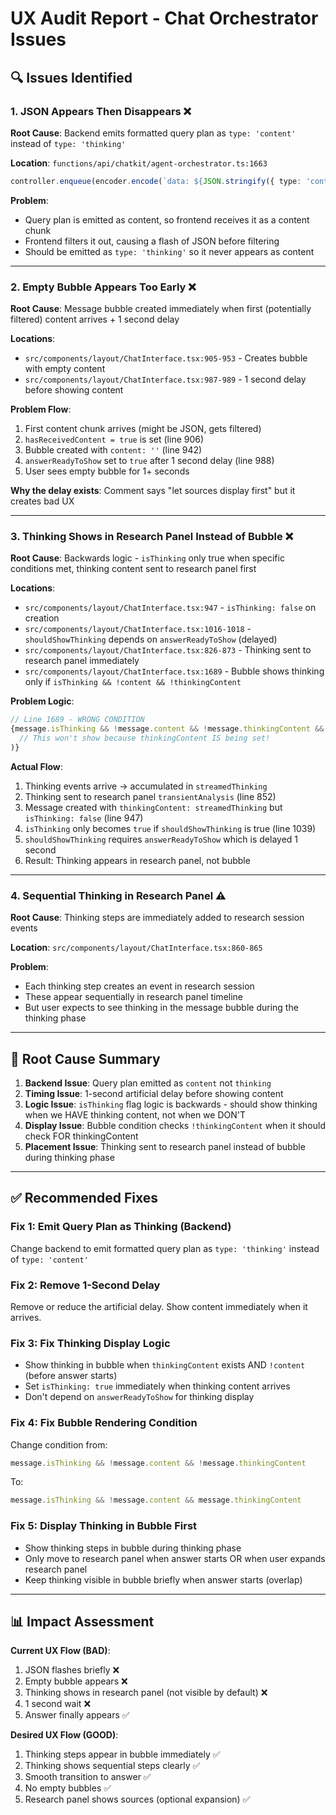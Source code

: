 # UX Audit Report - Chat Orchestrator Issues

## 🔍 Issues Identified

### 1. **JSON Appears Then Disappears** ❌
**Root Cause**: Backend emits formatted query plan as `type: 'content'` instead of `type: 'thinking'`

**Location**: `functions/api/chatkit/agent-orchestrator.ts:1663`
```typescript
controller.enqueue(encoder.encode(`data: ${JSON.stringify({ type: 'content', content: formattedPlan })}\n\n`));
```

**Problem**: 
- Query plan is emitted as content, so frontend receives it as a content chunk
- Frontend filters it out, causing a flash of JSON before filtering
- Should be emitted as `type: 'thinking'` so it never appears as content

---

### 2. **Empty Bubble Appears Too Early** ❌
**Root Cause**: Message bubble created immediately when first (potentially filtered) content arrives + 1 second delay

**Locations**: 
- `src/components/layout/ChatInterface.tsx:905-953` - Creates bubble with empty content
- `src/components/layout/ChatInterface.tsx:987-989` - 1 second delay before showing content

**Problem Flow**:
1. First content chunk arrives (might be JSON, gets filtered)
2. `hasReceivedContent = true` is set (line 906)
3. Bubble created with `content: ''` (line 942)
4. `answerReadyToShow` set to `true` after 1 second delay (line 988)
5. User sees empty bubble for 1+ seconds

**Why the delay exists**: Comment says "let sources display first" but it creates bad UX

---

### 3. **Thinking Shows in Research Panel Instead of Bubble** ❌
**Root Cause**: Backwards logic - `isThinking` only true when specific conditions met, thinking content sent to research panel first

**Locations**:
- `src/components/layout/ChatInterface.tsx:947` - `isThinking: false` on creation
- `src/components/layout/ChatInterface.tsx:1016-1018` - `shouldShowThinking` depends on `answerReadyToShow` (delayed)
- `src/components/layout/ChatInterface.tsx:826-873` - Thinking sent to research panel immediately
- `src/components/layout/ChatInterface.tsx:1689` - Bubble shows thinking only if `isThinking && !content && !thinkingContent`

**Problem Logic**:
```typescript
// Line 1689 - WRONG CONDITION
{message.isThinking && !message.content && !message.thinkingContent && (
  // This won't show because thinkingContent IS being set!
)}
```

**Actual Flow**:
1. Thinking events arrive → accumulated in `streamedThinking`
2. Thinking sent to research panel `transientAnalysis` (line 852)
3. Message created with `thinkingContent: streamedThinking` but `isThinking: false` (line 947)
4. `isThinking` only becomes `true` if `shouldShowThinking` is true (line 1039)
5. `shouldShowThinking` requires `answerReadyToShow` which is delayed 1 second
6. Result: Thinking appears in research panel, not bubble

---

### 4. **Sequential Thinking in Research Panel** ⚠️
**Root Cause**: Thinking steps are immediately added to research session events

**Location**: `src/components/layout/ChatInterface.tsx:860-865`

**Problem**:
- Each thinking step creates an event in research session
- These appear sequentially in research panel timeline
- But user expects to see thinking in the message bubble during the thinking phase

---

## 🎯 Root Cause Summary

1. **Backend Issue**: Query plan emitted as `content` not `thinking`
2. **Timing Issue**: 1-second artificial delay before showing content
3. **Logic Issue**: `isThinking` flag logic is backwards - should show thinking when we HAVE thinking content, not when we DON'T
4. **Display Issue**: Bubble condition checks `!thinkingContent` when it should check FOR thinkingContent
5. **Placement Issue**: Thinking sent to research panel instead of bubble during thinking phase

---

## ✅ Recommended Fixes

### Fix 1: Emit Query Plan as Thinking (Backend)
Change backend to emit formatted query plan as `type: 'thinking'` instead of `type: 'content'`

### Fix 2: Remove 1-Second Delay
Remove or reduce the artificial delay. Show content immediately when it arrives.

### Fix 3: Fix Thinking Display Logic
- Show thinking in bubble when `thinkingContent` exists AND `!content` (before answer starts)
- Set `isThinking: true` immediately when thinking content arrives
- Don't depend on `answerReadyToShow` for thinking display

### Fix 4: Fix Bubble Rendering Condition
Change condition from:
```typescript
message.isThinking && !message.content && !message.thinkingContent
```
To:
```typescript
message.isThinking && !message.content && message.thinkingContent
```

### Fix 5: Display Thinking in Bubble First
- Show thinking steps in bubble during thinking phase
- Only move to research panel when answer starts OR when user expands research panel
- Keep thinking visible in bubble briefly when answer starts (overlap)

---

## 📊 Impact Assessment

**Current UX Flow (BAD)**:
1. JSON flashes briefly ❌
2. Empty bubble appears ❌
3. Thinking shows in research panel (not visible by default) ❌
4. 1 second wait ❌
5. Answer finally appears ✅

**Desired UX Flow (GOOD)**:
1. Thinking steps appear in bubble immediately ✅
2. Thinking shows sequential steps clearly ✅
3. Smooth transition to answer ✅
4. No empty bubbles ✅
5. Research panel shows sources (optional expansion) ✅

